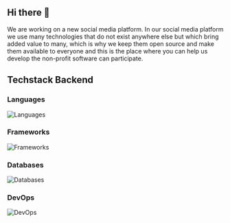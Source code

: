 ## Hi there 👋

We are working on a new social media platform.
In our social media platform we use many technologies that do not exist anywhere else but which bring added value to many, which is why we keep them open source and make them available to everyone and this is the place where you can help us develop the non-profit software can participate.



## Techstack Backend

### Languages
![Languages](https://skillicons.dev/icons?i=kotlin,java,rust,bash,sql)

### Frameworks
![Frameworks](https://skillicons.dev/icons?i=tensorflow,ktor)

### Databases
![Databases](https://skillicons.dev/icons?i=postgres,citus,redis)

### DevOps
![DevOps](https://skillicons.dev/icons?i=docker,kubernetes)
